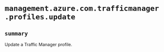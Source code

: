 # `management.azure.com.trafficmanager.profiles.update`

## `summary`
Update a Traffic Manager profile.


